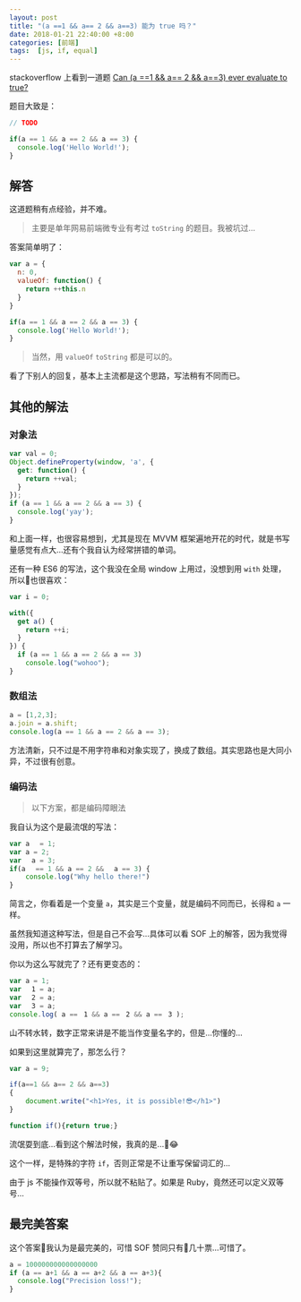 ```yaml
---
layout: post
title: "(a ==1 && a== 2 && a==3) 能为 true 吗？"
date: 2018-01-21 22:40:00 +8:00
categories: [前端]
tags:  [js, if, equal]
---
```


stackoverflow 上看到一道题 [Can (a ==1 && a== 2 && a==3) ever evaluate to true?](https://stackoverflow.com/questions/48270127/can-a-1-a-2-a-3-ever-evaluate-to-true)

题目大致是：

```js
// TODO

if(a == 1 && a == 2 && a == 3) {
  console.log('Hello World!');
}
```

## 解答

这道题稍有点经验，并不难。

> 主要是单年网易前端微专业有考过 `toString` 的题目。我被坑过...

答案简单明了：

```js
var a = {
  n: 0,
  valueOf: function() {
    return ++this.n
  }
}

if(a == 1 && a == 2 && a == 3) {
  console.log('Hello World!');
}
```

> 当然，用 `valueOf` `toString` 都是可以的。

看了下别人的回复，基本上主流都是这个思路，写法稍有不同而已。

## 其他的解法

### 对象法

```js
var val = 0;
Object.defineProperty(window, 'a', {
  get: function() {
    return ++val;
  }
});
if (a == 1 && a == 2 && a == 3) {
  console.log('yay');
}
```

和上面一样，也很容易想到，尤其是现在 MVVM 框架遍地开花的时代，就是书写量感觉有点大...还有个我自认为经常拼错的单词。

还有一种 ES6 的写法，这个我没在全局 window 上用过，没想到用 `with` 处理，所以也很喜欢：

```js
var i = 0;

with({
  get a() {
    return ++i;
  }
}) {
  if (a == 1 && a == 2 && a == 3)
    console.log("wohoo");
}
```

### 数组法

```js
a = [1,2,3];
a.join = a.shift;
console.log(a == 1 && a == 2 && a == 3);
```

方法清新，只不过是不用字符串和对象实现了，换成了数组。其实思路也是大同小异，不过很有创意。

### 编码法

> 以下方案，都是编码障眼法

我自认为这个是最流氓的写法：

```js
var aﾠ = 1;
var a = 2;
var ﾠa = 3;
if(aﾠ == 1 && a == 2 && ﾠa == 3) {
    console.log("Why hello there!")
}
```

简言之，你看着是一个变量 `a`，其实是三个变量，就是编码不同而已，长得和 `a` 一样。

虽然我知道这种写法，但是自己不会写...具体可以看 SOF 上的解答，因为我觉得没用，所以也不打算去了解学习。

你以为这么写就完了？还有更变态的：

```js
var a = 1;
var ﾠ1 = a;
var ﾠ2 = a;
var ﾠ3 = a;
console.log( a ==ﾠ1 && a ==ﾠ2 && a ==ﾠ3 );
```

山不转水转，数字正常来讲是不能当作变量名字的，但是...你懂的...

如果到这里就算完了，那怎么行？

```js
var a = 9;

if‌(a==1 && a== 2 && a==3)
{
    document.write("<h1>Yes, it is possible!😎</h1>")
}

function if‌(){return true;}
```

流氓耍到底...看到这个解法时候，我真的是...😂

这个一样，是特殊的字符 `if`，否则正常是不让重写保留词汇的...

由于 js 不能操作双等号，所以就不粘贴了。如果是 Ruby，竟然还可以定义双等号...


## 最完美答案

这个答案我认为是最完美的，可惜 SOF 赞同只有几十票...可惜了。

```js
a = 100000000000000000
if (a == a+1 && a == a+2 && a == a+3){
  console.log("Precision loss!");
}
```

